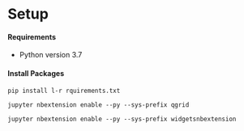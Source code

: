 # Setup

#### Requirements
- Python version 3.7

#### Install Packages
`pip install l-r rquirements.txt`

`jupyter nbextension enable --py --sys-prefix qgrid`

`jupyter nbextension enable --py --sys-prefix widgetsnbextension`